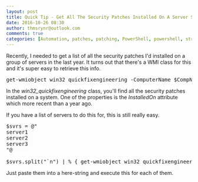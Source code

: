 ```yaml
---
layout: post
title: Quick Tip - Get All The Security Patches Installed On A Server Since A Specific Date
date: 2016-10-26 08:30
author: thmsrynr@outlook.com
comments: true
categories: [Automation, patches, patching, PowerShell, powershell, string manipulation, string manipulation, WMI, wmi]
---
```

Recently, I needed to get a list of all the security patches I'd installed on a group of servers in the last year. It turns out that there's a WMI class for this and it's super easy to retrieve this info.

<pre class="lang:ps decode:true">get-wmiobject win32_quickfixengineering -ComputerName $CompName | ? { $_.InstalledOn -gt (get-date).addyears(-1) }</pre>

In the <em>win32_quickfixengineering</em> class, you'll find all the security patches installed on a system. One of the properties is the <em>InstalledOn</em> attribute which more recent than a year ago.

If you have a list of servers to do this for, this is still really easy.

<pre class="lang:ps decode:true ">$svrs = @"
server1
server2
server3
"@

$svrs.split("`n") | % { get-wmiobject win32_quickfixengineering -ComputerName $_.trim() | ? { $_.InstalledOn -lt (get-date).addyears(-1) } }</pre>

Just paste them into a here-string and execute this for each of them.
